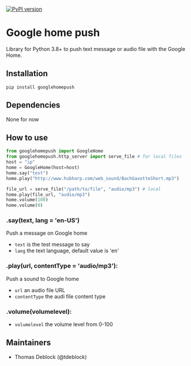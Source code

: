 [![PyPI version](https://badge.fury.io/py/googlehomepush.svg)](https://badge.fury.io/py/googlehomepush)

# Google home push

Library for Python 3.8+ to push text message or audio file with the Google Home.

## Installation

    pip install googlehomepush

## Dependencies

None for now

## How to use

``` python
from googlehomepush import GoogleHome
from googlehomepush.http_server import serve_file # for local files
host = "ip"
home = GoogleHome(host=host)
home.say("test")
home.play("http://www.hubharp.com/web_sound/BachGavotteShort.mp3")

file_url = serve_file("/path/to/file", "audio/mp3") # local
home.play(file_url, "audio/mp3")
home.volume(100)
home.volume(0)

```
### .say(text, lang = 'en-US')

Push a message on Google home

- `text` is the test message to say
- `lang` the text language, default value is 'en'

### .play(url, contentType = 'audio/mp3'):

Push a sound to Google home
- `url` an audio file URL
- `contentType` the audi file content type

### .volume(volumelevel):
- `volumelevel` the volume level from 0-100




## Maintainers

- Thomas Deblock (@tdeblock)
